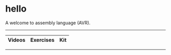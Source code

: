 # hello

A welcome to assembly language (AVR).

----

Videos              |Exercises                      |Kit
:-------------------|:------------------------------|:-------------------------

----
